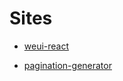 # Sites

* [weui-react](https://live-demo.github.io/weui-react/index.html)

* [pagination-generator](https://live-demo.github.io/pagen/dist/index.html)
